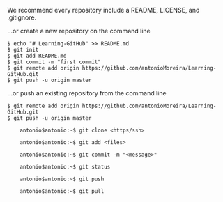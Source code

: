 We recommend every repository include a README, LICENSE, and .gitignore.

…or create a new repository on the command line

	$ echo "# Learning-GitHub" >> README.md
	$ git init
	$ git add README.md
	$ git commit -m "first commit"
	$ git remote add origin https://github.com/antonioMoreira/Learning-GitHub.git
	$ git push -u origin master

…or push an existing repository from the command line

	$ git remote add origin https://github.com/antonioMoreira/Learning-GitHub.git
	$ git push -u origin master


```cosole
	antonio$antonio:~$ git clone <https/ssh>

	antonio$antonio:~$ git add <files>

	antonio$antonio:~$ git commit -m "<message>"

	antonio$antonio:~$ git status

	antonio$antonio:~$ git push

	antonio$antonio:~$ git pull	
```